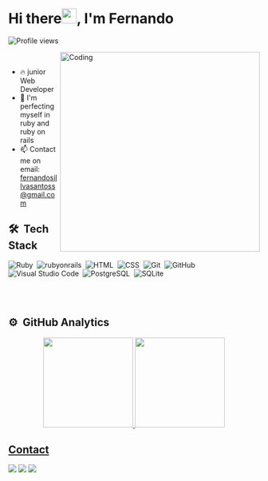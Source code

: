 <h1 align="left"> Hi there<img src="https://raw.githubusercontent.com/kaueMarques/kaueMarques/master/hi.gif" height="30px">, I'm Fernando </h1>
<p align="left"> <img src="https://komarev.com/ghpvc/?username=fernandodxx&color=blue" alt="Profile views" /> </p>
<img align="right" alt="Coding" width="400" src="https://media.tenor.com/GfSX-u7VGM4AAAAC/coding.gif">
<br>

- 🔥 junior Web Developer 
- 🔭 I'm perfecting myself in ruby ​​and ruby ​​on rails
- 📫 Contact me on email: fernandosillvasantoss@gmail.com
##



## 🛠 &nbsp;Tech Stack

![Ruby](https://img.shields.io/badge/-Ruby-05122A?style=flat&logo=Ruby)&nbsp;
![rubyonrails](https://img.shields.io/badge/-rubyonrails-05122A?style=flat&logo=rubyonrails)&nbsp;
![HTML](https://img.shields.io/badge/-HTML-05122A?style=flat&logo=HTML5)&nbsp;
![CSS](https://img.shields.io/badge/-CSS-05122A?style=flat&logo=CSS3&logoColor=1572B6)&nbsp;
![Git](https://img.shields.io/badge/-Git-05122A?style=flat&logo=git)&nbsp;
![GitHub](https://img.shields.io/badge/-GitHub-05122A?style=flat&logo=github)&nbsp;
![Visual Studio Code](https://img.shields.io/badge/-Visual%20Studio%20Code-05122A?style=flat&logo=visual-studio-code&logoColor=007ACC)&nbsp;
![PostgreSQL](https://img.shields.io/badge/-PostgreSQL-05122A?style=flat&logo=postgresql)&nbsp;
![SQLite](https://img.shields.io/badge/-SQLite-05122A?style=flat&logo=sqlite)&nbsp;

<br><br>

## ⚙️ &nbsp;GitHub Analytics

<div align="center">
  <a href="https://github.com/fernandodxx">
  <img height="180em" src="https://github-readme-stats.vercel.app/api?username=fernandodxx&show_icons=true&theme=blank&include_all_commits=true&count_private=true"/>
  <img height="180em" src="https://github-readme-stats.vercel.app/api/top-langs/?username=fernandodxx&layout=compact&langs_count=7&theme=blank"/>
</div>
  
  
  ## Contact
  
  <div>
    <a href="mailto:fernandosillvasanntoss@gmail.com"  target="_blank"><img src="https://img.shields.io/badge/Gmail-D14836?style=for-the-badge&logo=gmail&logoColor=white" target="_blank"></a>
    <a href="https://www.linkedin.com/in/fernando-santos-b780081a0?lipi=urn%3Ali%3Apage%3Ad_flagship3_profile_view_base_contact_details%3BgE8Dlh%2FyQr2YvR16o3bOfg%3D%3D"  target="_blank"><img src="https://img.shields.io/badge/LinkedIn-0077B5?style=for-the-badge&logo=linkedin&logoColor=white" target="_blank"></a>
    <a href="https://instagram.com/_fernandosanntoos?igshid=YmMyMTA2M2Y="  target="_blank"><img src="https://img.shields.io/badge/Instagram-E4405F?style=for-the-badge&logo=instagram&logoColor=white" target="_blank"></a>
 </div>
